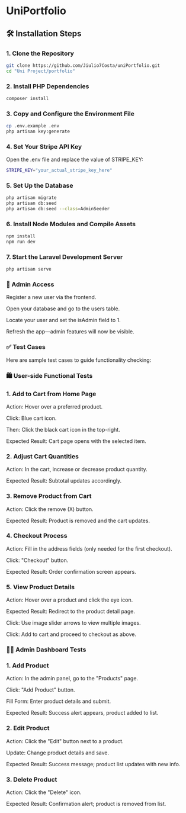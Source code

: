 # UniPortfolio

## 🛠 Installation Steps

### **1. Clone the Repository**
   ```sh
   git clone https://github.com/Jiulio7Costa/uniPortfolio.git
   cd "Uni Project/portfolio"
```
   
### **2. Install PHP Dependencies**
```sh
composer install
```

### **3. Copy and Configure the Environment File**
```sh
cp .env.example .env
php artisan key:generate
```

### **4. Set Your Stripe API Key**
Open the .env file and replace the value of STRIPE_KEY:
```sh
STRIPE_KEY="your_actual_stripe_key_here"
```

### **5. Set Up the Database**
```sh
php artisan migrate
php artisan db:seed
php artisan db:seed --class=AdminSeeder
```

### **6. Install Node Modules and Compile Assets**
```sh
npm install
npm run dev
```

### **7. Start the Laravel Development Server**
```sh
php artisan serve
```

### **🔐 Admin Access**
Register a new user via the frontend.

Open your database and go to the users table.

Locate your user and set the isAdmin field to 1.

Refresh the app—admin features will now be visible.

### ✅ Test Cases
Here are sample test cases to guide functionality checking:

### **🛍️ User-side Functional Tests**

### **1. Add to Cart from Home Page**
Action: Hover over a preferred product.

Click: Blue cart icon.

Then: Click the black cart icon in the top-right.

Expected Result: Cart page opens with the selected item.

### **2. Adjust Cart Quantities**
Action: In the cart, increase or decrease product quantity.

Expected Result: Subtotal updates accordingly.

### **3. Remove Product from Cart**
Action: Click the remove (X) button.

Expected Result: Product is removed and the cart updates.

### **4. Checkout Process**
Action: Fill in the address fields (only needed for the first checkout).

Click: "Checkout" button.

Expected Result: Order confirmation screen appears.

### **5. View Product Details**
Action: Hover over a product and click the eye icon.

Expected Result: Redirect to the product detail page.

Click: Use image slider arrows to view multiple images.

Click: Add to cart and proceed to checkout as above.

### **🧑‍💼 Admin Dashboard Tests**

### **1. Add Product**
Action: In the admin panel, go to the "Products" page.

Click: "Add Product" button.

Fill Form: Enter product details and submit.

Expected Result: Success alert appears, product added to list.

### **2. Edit Product**
Action: Click the "Edit" button next to a product.

Update: Change product details and save.

Expected Result: Success message; product list updates with new info.

### **3. Delete Product**
Action: Click the "Delete" icon.

Expected Result: Confirmation alert; product is removed from list.

